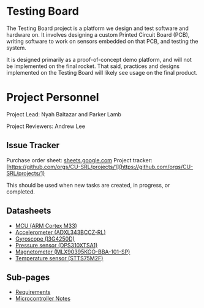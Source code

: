 # Testing Board

The Testing Board project is a platform we design and test software and hardware on. It involves designing a custom Printed Circuit Board (PCB), writing software to work on sensors embedded on that PCB, and testing the system.

It is designed primarily as a proof-of-concept demo platform, and will not be implemented on the final rocket. That said, practices and designs implemented on the Testing Board will likely see usage on the final product. 

# Project Personnel

Project Lead: Nyah Baltazar and Parker Lamb

Project Reviewers: Andrew Lee

## Issue Tracker

Purchase order sheet: [sheets.google.com](https://docs.google.com/spreadsheets/d/1z67B3BZv8kECAg4vm3EaZBAK9T2SPx0HYJczIqo_mrw/edit#gid=0)
Project tracker: [https://github.com/orgs/CU-SRL/projects/1](https://github.com/orgs/CU-SRL/projects/1)

This should be used when new tasks are created, in progress, or completed. 

## Datasheets

- [MCU (ARM Cortex M33)](https://www.renesas.com/us/en/document/dst/ra4m2-group-datasheet)
- [Accelerometer (ADXL343BCCZ-RL)](https://www.analog.com/media/en/technical-documentation/data-sheets/ADXL343.pdf)
- [Gyroscope (I3G4250D)](https://www.st.com/content/ccc/resource/technical/document/datasheet/e4/b1/d1/62/1a/e6/44/2f/DM00168691.pdf/files/DM00168691.pdf/jcr:content/translations/en.DM00168691.pdf)
- [Pressure sensor (DPS310XTSA1)](https://www.infineon.com/dgdl/Infineon-DPS310-DS-v01_00-EN.pdf?fileId=5546d462576f34750157750826c42242)
- [Magnetometer (MLX90395KGO-BBA-101-SP)](https://www.melexis.com/-/media/files/documents/datasheets/mlx90395-datasheet-melexis.pdf)
- [Temperature sensor (STTS75M2F)](https://www.st.com/content/ccc/resource/technical/document/datasheet/ea/c8/ee/86/71/81/4e/d0/CD00153513.pdf/files/CD00153513.pdf/jcr:content/translations/en.CD00153513.pdf)

## Sub-pages

- [Requirements](testingboardrequirements.md)
- [Microcontroller Notes](microcontroller.md)